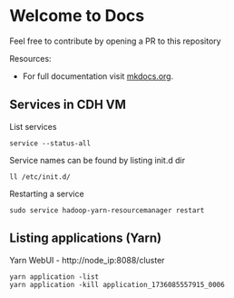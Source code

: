 # Welcome to Docs

Feel free to contribute by opening a PR to this repository

Resources:

* For full documentation visit [mkdocs.org](https://www.mkdocs.org).

## Services in CDH VM
List services
```
service --status-all
```
Service names can be found by listing init.d dir
```
ll /etc/init.d/
```
Restarting a service
```
sudo service hadoop-yarn-resourcemanager restart
```

## Listing applications (Yarn)

Yarn WebUI - http://node_ip:8088/cluster
```
yarn application -list 
yarn application -kill application_1736085557915_0006
```
